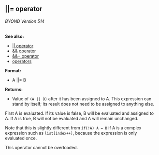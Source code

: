 ## \|\|= operator 
###### BYOND Version 514
**See also:**
*   [\|\| operator](/operator/%7C%7C)
*   [&& operator](/operator/&&)
*   [&&= operator](/operator/&&=)
*   [operators](/operator)
<!-- -->
**Format:**
*   A \|\|= B
<!-- -->
**Returns:**
*   Value of `(A || B)` after it has been assigned to A. This expression
    can stand by itself; its result does not need to be assigned to
    anything else.


First A is evaluated. If its value is false, B will be
evaluated and assigned to A. If A is true, B will not be evaluated and A
will remain unchanged. 

Note that this is slightly different
from `if(!A) A = B` if A is a complex expression such as
`list[index++]`, because the expression is only evaluated once.


This operator cannot be overloaded.